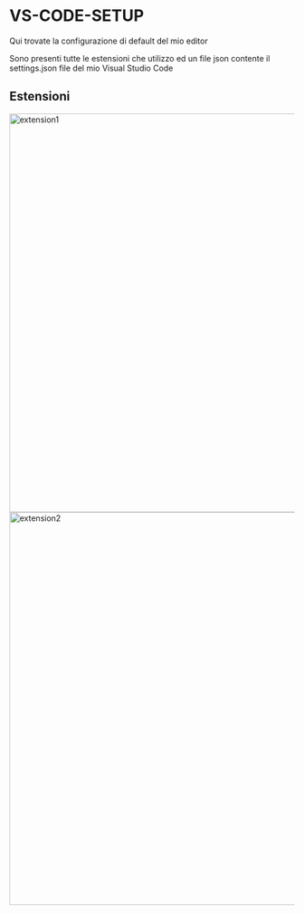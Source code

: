﻿# VS-CODE-SETUP

Qui trovate la configurazione di default del mio editor

Sono presenti tutte le estensioni che utilizzo ed un file json contente il settings.json file del mio Visual Studio Code

## Estensioni

<img width="704" alt="extension1" src="https://user-images.githubusercontent.com/63757250/119114271-4be8be80-ba26-11eb-9b97-23b46177b098.png">

<img width="694" alt="extension2" src="https://user-images.githubusercontent.com/63757250/119114490-805c7a80-ba26-11eb-8ccf-e38c1a365fd8.png">
